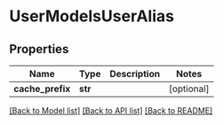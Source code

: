 # UserModelsUserAlias

## Properties
Name | Type | Description | Notes
------------ | ------------- | ------------- | -------------
**cache_prefix** | **str** |  | [optional] 

[[Back to Model list]](../README.md#documentation-for-models) [[Back to API list]](../README.md#documentation-for-api-endpoints) [[Back to README]](../README.md)


